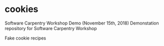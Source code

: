 # cookies
Software Carpentry Workshop Demo (November 15th, 2018)
Demonstation repository for Software Carpentry Workshop

Fake cookie recipes
